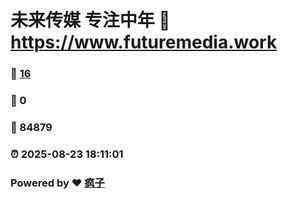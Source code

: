 # 未来传媒 专注中年 :link: https://www.futuremedia.work 
### :page_facing_up: [16](https://www.futuremedia.work/tag.html) 
### :speech_balloon: 0 
### :hibiscus: 84879 
### :alarm_clock: 2025-08-23 18:11:01 
### Powered by :heart: [疯子](https://github.com/granthuang999/Gmeek)
